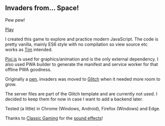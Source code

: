 Invaders from... Space!
-----------------------

Pew pew!

[Play](https://invaders-from-space.glitch.me/)

I created this game to explore and practice modern JavaScript. The code is pretty vanilla, mainly ES6 style with no compilation so view source etc works as [Tim](https://en.wikipedia.org/wiki/Tim_Berners-Lee) intended. 

[Pixi.js](http://www.pixijs.com/) is used for graphics/animation and is the only external dependency. I also used PWA builder to generate the manifest and service worker for that offline PWA goodness.

Originally a [pen](https://codepen.io/joegaffey/pen/KqgGNE), invaders was moved to [Glitch](https://glitch.com/edit/#!/invaders-from-space) when it needed more room to grow.

The server files are part of the Glitch template and are currently not used. I decided to keep them for now in case I want to add a backend later.

Tested (a little) in Chrome (Windows, Android), Firefox (Windows) and Edge.

Thanks to [Classic Gaming](http://www.classicgaming.cc) for the [sound effects](http://www.classicgaming.cc/classics/space-invaders/sounds)!